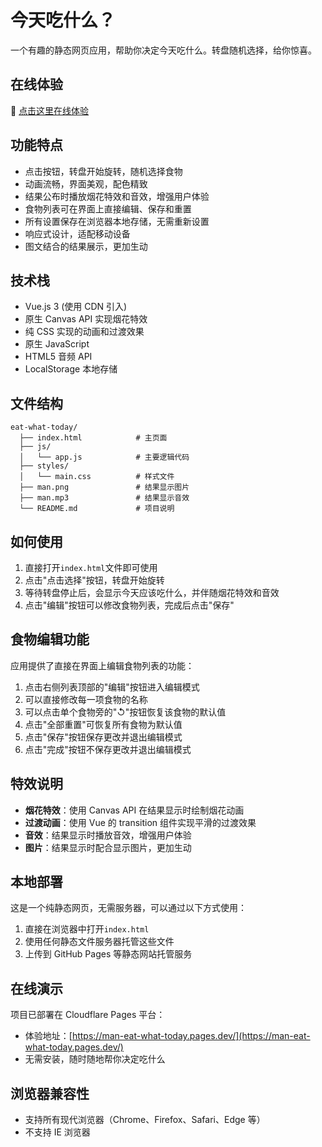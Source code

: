 # 今天吃什么？

一个有趣的静态网页应用，帮助你决定今天吃什么。转盘随机选择，给你惊喜。

## 在线体验

🔗 [点击这里在线体验](https://man-eat-what-today.pages.dev/)

## 功能特点

- 点击按钮，转盘开始旋转，随机选择食物
- 动画流畅，界面美观，配色精致
- 结果公布时播放烟花特效和音效，增强用户体验
- 食物列表可在界面上直接编辑、保存和重置
- 所有设置保存在浏览器本地存储，无需重新设置
- 响应式设计，适配移动设备
- 图文结合的结果展示，更加生动

## 技术栈

- Vue.js 3 (使用 CDN 引入)
- 原生 Canvas API 实现烟花特效
- 纯 CSS 实现的动画和过渡效果
- 原生 JavaScript
- HTML5 音频 API
- LocalStorage 本地存储

## 文件结构

```
eat-what-today/
  ├── index.html            # 主页面
  ├── js/
  │   └── app.js            # 主要逻辑代码
  ├── styles/
  │   └── main.css          # 样式文件
  ├── man.png               # 结果显示图片
  ├── man.mp3               # 结果显示音效
  └── README.md             # 项目说明
```

## 如何使用

1. 直接打开`index.html`文件即可使用
2. 点击"点击选择"按钮，转盘开始旋转
3. 等待转盘停止后，会显示今天应该吃什么，并伴随烟花特效和音效
4. 点击"编辑"按钮可以修改食物列表，完成后点击"保存"

## 食物编辑功能

应用提供了直接在界面上编辑食物列表的功能：

1. 点击右侧列表顶部的"编辑"按钮进入编辑模式
2. 可以直接修改每一项食物的名称
3. 可以点击单个食物旁的"↺"按钮恢复该食物的默认值
4. 点击"全部重置"可恢复所有食物为默认值
5. 点击"保存"按钮保存更改并退出编辑模式
6. 点击"完成"按钮不保存更改并退出编辑模式

## 特效说明

- **烟花特效**：使用 Canvas API 在结果显示时绘制烟花动画
- **过渡动画**：使用 Vue 的 transition 组件实现平滑的过渡效果
- **音效**：结果显示时播放音效，增强用户体验
- **图片**：结果显示时配合显示图片，更加生动

## 本地部署

这是一个纯静态网页，无需服务器，可以通过以下方式使用：

1. 直接在浏览器中打开`index.html`
2. 使用任何静态文件服务器托管这些文件
3. 上传到 GitHub Pages 等静态网站托管服务

## 在线演示

项目已部署在 Cloudflare Pages 平台：

- 体验地址：[https://man-eat-what-today.pages.dev/](https://man-eat-what-today.pages.dev/)
- 无需安装，随时随地帮你决定吃什么

## 浏览器兼容性

- 支持所有现代浏览器（Chrome、Firefox、Safari、Edge 等）
- 不支持 IE 浏览器

